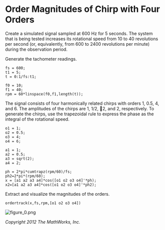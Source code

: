 # Order Magnitudes of Chirp with Four Orders


Create a simulated signal sampled at 600 Hz for 5 seconds. The system that is being tested increases its rotational speed from 10 to 40 revolutions per second (or, equivalently, from 600 to 2400 revolutions per minute) during the observation period.




Generate the tachometer readings.



```matlab:Code
fs = 600;
t1 = 5;
t = 0:1/fs:t1;

f0 = 10;
f1 = 40;
rpm = 60*linspace(f0,f1,length(t));
```



The signal consists of four harmonically related chirps with orders 1, 0.5, 4, and 6. The amplitudes of the chirps are 1, 1/2, 2, and 2, respectively. To generate the chirps, use the trapezoidal rule to express the phase as the integral of the rotational speed.



```matlab:Code
o1 = 1;
o2 = 0.5;
o3 = 4;
o4 = 6;

a1 = 1;
a2 = 0.5;
a3 = sqrt(2);
a4 = 2;

ph = 2*pi*cumtrapz(rpm/60)/fs;
ph2=2*pi*(rpm/60);
x = [a1 a2 a3 a4]*cos([o1 o2 o3 o4]'*ph);
x2=[a1 a2 a3 a4]*cos([o1 o2 o3 o4]'*ph2);
```



Extract and visualize the magnitudes of the orders.



```matlab:Code
ordertrack(x,fs,rpm,[o1 o2 o3 o4])
```


![figure_0.png](OrderMagnitudesOfChirpWith4OrdersExample_images/figure_0.png)

  


*Copyright 2012 The MathWorks, Inc.*


